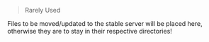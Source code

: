 > Rarely Used

Files to be moved/updated to the stable server will be placed here, otherwise they are to stay in their respective directories! 
